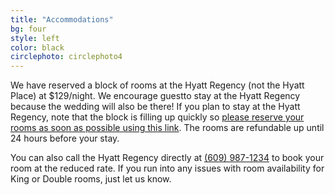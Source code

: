 ```yaml
---
title: "Accommodations"
bg: four
style: left
color: black
circlephoto: circlephoto4
---
```

We have reserved a block of rooms at the Hyatt Regency (not the Hyatt Place) at $129/night. We encourage guestto stay at the Hyatt Regency because the wedding will also be there! If you plan to stay at the Hyatt Regency, note that the block is filling up quickly so [please reserve your rooms as soon as possible using this link](https://aws.passkey.com/go/kaufmannathanson). The rooms are refundable up until 24 hours before your stay.

You can also call the Hyatt Regency directly at <a href="tel:609-987-1234">(609) 987-1234</a> to book your room at the reduced rate. If you run into any issues with room availability for King or Double rooms, just let us know.
